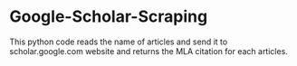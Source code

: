 # Google-Scholar-Scraping

This python code reads the name of articles and send it to scholar.google.com website and returns the MLA citation for each articles.
